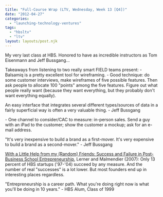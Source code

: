 ```yaml
---
title: "Full-Course Wrap (LTV, Wednesday, Week 13 [Q4])"
date: "2012-04-27"
categories: 
  - "launching-technology-ventures"
tags: 
  - "hbsltv"
  - "ltv"
layout: layouts/post.njk
---
```


My very last class at HBS. Honored to have as incredible instructors as Tom Eisenmann and Jeff Bussgang...

Takeaways from listening to two really smart FIELD teams present: - Balsamiq is a pretty excellent tool for wireframing. - Good technique: do some customer interviews, make wireframes of five possible features. Then ask people to allocate 100 "points" among the five features. Figure out what people really want (because they want everything, but they probably don't want everything equally).

An easy interface that integrates several different types/sources of data in a fairly superficial way is often a very valuable thing. - Jeff Bussgang

\- One channel to consider/CAC to measure: in-person sales. Send a guy with an iPad to the customer; show the customer a mockup; ask for an e-mail address.

"It's very inexpensive to build a brand as a first-mover. It's very expensive to build a brand as a second-mover." - Jeff Bussgang

[With a Little Help from my (Random) Friends: Success and Failure in Post-Business School Entrepreneurship](http://www.hbs.edu/research/pdf/11-108.pdf), Lerner and Malmendier (2007): Only 13 percent of HBS startups ('97-'04) succeed by any measure. And the number of real "successes" is a lot lower. But most founders end up in interesting places regardless.

"Entrepreneurship is a career path. What you're doing right now is what you'll be doing in 10 years." - HBS Alum, Class of 1999
